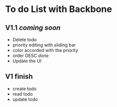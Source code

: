  To do List with Backbone
========================

V1.1 *coming soon*
--------------

- Delete todo
- priority editing with sliding bar
- color accorded with the priority
- order DESC *done*
- Update the UI


V1 finish
--------

- create todo
- read todo
- update todo



